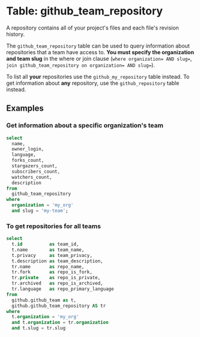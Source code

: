 # Table: github_team_repository

A repository contains all of your project's files and each file's revision history.

The `github_team_repository` table can be used to query information about repositories that a team have access to. **You must specify the organization and team slug** in the where or join clause (`where organization= AND slug=`, `join github_team_repository on organization= AND slug=`).

To list all **your** repositories use the `github_my_repository` table instead. To get information about **any** repository, use the `github_repository` table instead.

## Examples

### Get information about a specific organization's team

```sql
select
  name,
  owner_login,
  language,
  forks_count,
  stargazers_count,
  subscribers_count,
  watchers_count,
  description
from
  github_team_repository
where
  organization = 'my_org'
  and slug = 'my-team';
```

### To get repositories for all teams

```sql
select
  t.id          as team_id,
  t.name        as team_name,
  t.privacy     as team_privacy,
  t.description as team_description,
  tr.name       as repo_name,
  tr.fork       as repo_is_fork,
  tr.private    as repo_is_private,
  tr.archived   as repo_is_archived,
  tr.language   as repo_primary_language
from
  github.github_team as t,
  github.github_team_repository AS tr
where
  t.organization = 'my_org'
  and t.organization = tr.organization
  and t.slug = tr.slug
```
